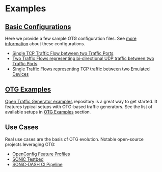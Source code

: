 # Examples

## [Basic Configurations](examples/basic.md)

Here we provide a few sample OTG configuration files. See [more information](examples/basic.md) about these configurations.

* [Single TCP Traffic Flow between two Traffic Ports](examples/flow.otg.yaml)
* [Two Traffic Flows representing bi-directional UDP traffic between two Traffic Ports](examples/bidir-flow.otg.yaml)
* [Single Traffic Flows representing TCP traffic between two Emulated Devices](examples/device-flow.otg.yaml)

## [OTG Examples](examples/otg-examples/README.md)

[Open Traffic Generator examples](https://github.com/open-traffic-generator/otg-examples) repository is a great way to get started. It features typical setups with OTG-based traffic generators. See the list of available setups in [OTG Examples](examples/otg-examples/README.md) section.

## Use Cases
 
Real use cases are the basis of OTG evolution. Notable open-source projects leveraging OTG:
 
* [OpenConfig Feature Profiles](https://github.com/openconfig/featureprofiles)
* [SONiC Testbed](https://github.com/sonic-net/sonic-mgmt)
* [SONiC-DASH CI Pipeline](https://github.com/Azure/DASH)